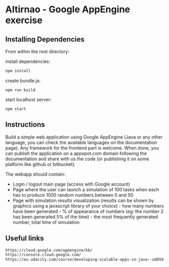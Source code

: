 # Altirnao - Google AppEngine exercise

## Installing Dependencies

From within the root directory:

install dependencies:
```sh
npm install
```

create bundle.js:
```
npm run build
```

start localhost server:
```
npm start
```

## Instructions 
Build a simple web application using Google AppEngine (Java or any other language, you can check the available languages on the documentation page). Any framework for the frontend part is welcome. When done, you can publish the application on a appspot.com domain following the documentation and share with us the code (or publishing it on some platform like github or bitbucket).

The webapp should contain:
  -  Login / logout main page (access with Google account)
  -  Page where the user can launch a simulation of 100 tasks when each has to produce 1000 random numbers between 0 and 50
  -  Page with simulation results visualization (results can be shown by graphics using a javascript library of your choice)
    -  how many numbers have been generated
    -  % of appearance of numbers (eg: the number 2 has been generated 5% of the time)
    -  the most frequently generated number, total time of simulation

## Useful links

```sh
https://cloud.google.com/appengine/kb/
https://console.cloud.google.com/
https://eu.udacity.com/course/developing-scalable-apps-in-java--ud859
```
